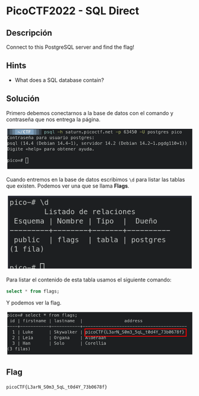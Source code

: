 # PicoCTF2022 - SQL Direct


## Descripción

Connect to this PostgreSQL server and find the flag!


## Hints

- What does a SQL database contain?


## Solución

Primero debemos conectarnos a la base de datos con el comando y contraseña que nos entrega la página.

![](./imagenes/sql-direct-1.png)

Cuando entremos en la base de datos escribimos `\d` para listar las tablas que existen. Podemos ver una que se llama **Flags**.

![](./imagenes/sql-direct-2.png)

Para listar el contenido de esta tabla usamos el siguiente comando:

```sql
select * from flags;
```

Y podemos ver la flag.

![](./imagenes/sql-direct-3.png)


## Flag

`picoCTF{L3arN_S0m3_5qL_t0d4Y_73b0678f}`